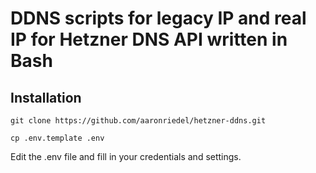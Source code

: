 # DDNS scripts for legacy IP and real IP for Hetzner DNS API written in Bash
## Installation

`git clone https://github.com/aaronriedel/hetzner-ddns.git`

`cp .env.template .env`

Edit the .env file and fill in your credentials and settings.

